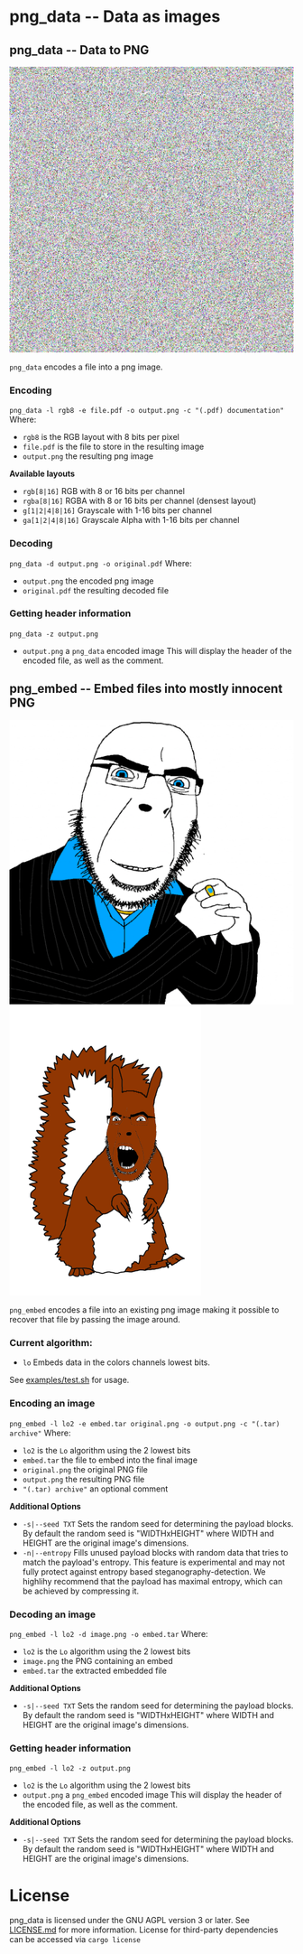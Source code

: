 # png_data -- Data as images

## png_data -- Data to PNG

![TeX Live english documentation](doc/texlive_en.png)

`png_data` encodes a file into a png image.

### Encoding
`png_data -l rgb8 -e file.pdf -o output.png -c "(.pdf) documentation"`
Where:
 * `rgb8` is the RGB layout with 8 bits per pixel
 * `file.pdf` is the file to store in the resulting image
 * `output.png` the resulting png image

**Available layouts**
 * `rgb[8|16]` RGB with 8 or 16 bits per channel
 * `rgba[8|16]` RGBA with 8 or 16 bits per channel (densest layout)
 * `g[1|2|4|8|16]` Grayscale with 1-16 bits per channel
 * `ga[1|2|4|8|16]` Grayscale Alpha with 1-16 bits per channel

### Decoding
`png_data -d output.png -o original.pdf`
Where:
 * `output.png` the encoded png image
 * `original.pdf` the resulting decoded file

### Getting header information
`png_data -z output.png`
 * `output.png` a `png_data` encoded image
This will display the header of the encoded file, as well as the comment.


## png_embed -- Embed files into mostly innocent PNG

![Contains an embed](doc/with_embed.png)
![The embed](doc/embed.png)

`png_embed` encodes a file into an existing png image making it possible to recover that file by passing the image around.

### Current algorithm:
 * `lo` Embeds data in the colors channels lowest bits.

See [examples/test.sh](examples/test.sh) for usage.

### Encoding an image
`png_embed -l lo2 -e embed.tar original.png -o output.png -c "(.tar) archive"`
Where:
 * `lo2` is the `Lo` algorithm using the 2 lowest bits
 * `embed.tar` the file to embed into the final image
 * `original.png` the original PNG file
 * `output.png` the resulting PNG file
 * `"(.tar) archive"` an optional comment

**Additional Options**
 * `-s|--seed TXT` Sets the random seed for determining the payload blocks. By default the random seed is "WIDTHxHEIGHT" where WIDTH and HEIGHT are the original image's dimensions.
 * `-n|--entropy` Fills unused payload blocks with random data that tries to match the payload's entropy. This feature is experimental and may not fully protect against entropy based steganography-detection. We highlihy recommend that the payload has maximal entropy, which can be achieved by compressing it.

### Decoding an image
`png_embed -l lo2 -d image.png -o embed.tar`
Where:
 * `lo2` is the `Lo` algorithm using the 2 lowest bits
 * `image.png` the PNG containing an embed
 * `embed.tar` the extracted embedded file

**Additional Options**
 * `-s|--seed TXT` Sets the random seed for determining the payload blocks. By default the random seed is "WIDTHxHEIGHT" where WIDTH and HEIGHT are the original image's dimensions.

### Getting header information
`png_embed -l lo2 -z output.png`
 * `lo2` is the `Lo` algorithm using the 2 lowest bits
 * `output.png` a `png_embed` encoded image
This will display the header of the encoded file, as well as the comment.

**Additional Options**
 * `-s|--seed TXT` Sets the random seed for determining the payload blocks. By default the random seed is "WIDTHxHEIGHT" where WIDTH and HEIGHT are the original image's dimensions.

# License

png_data is licensed under the GNU AGPL version 3 or later. See [LICENSE.md](LICENSE.md) for more information.
License for third-party dependencies can be accessed via `cargo license`
